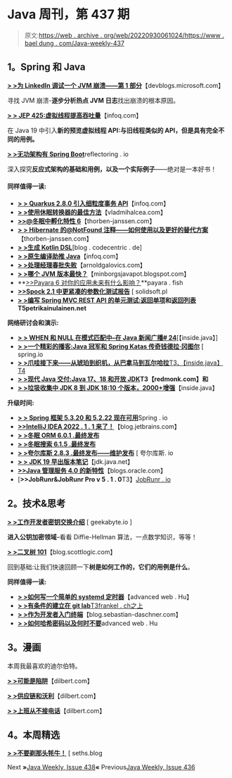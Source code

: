 # Java 周刊，第 437 期

> 原文:[https://web . archive . org/web/20220930061024/https://www . bael dung . com/Java-weekly-437](https://web.archive.org/web/20220930061024/https://www.baeldung.com/java-weekly-437)

## **1。Spring 和 Java**

[**> >为 LinkedIn 调试一个 JVM 崩溃——第 1 部分**](https://web.archive.org/web/20220523001716/https://devblogs.microsoft.com/java/debugging-a-jvm-crash-for-linkedin-part-1/)【devblogs.microsoft.com】

寻找 JVM 崩溃-**逐步分析热点 JVM 日志**找出崩溃的根本原因。

[**> > JEP 425:虚拟线程提高吞吐量**](https://web.archive.org/web/20220523001716/https://www.infoq.com/news/2022/05/virtual-threads-for-jdk19)【infoq.com】

在 Java 19 中引入**新的预览虚拟线程 API:与旧线程类似的 API，但是具有完全不同的用例。**

[**> >无功架构有 Spring Boot**](https://web.archive.org/web/20220523001716/https://reflectoring.io/reactive-architecture-with-spring-boot/)reflectoring . io

深入探究**反应式架构的基础和用例，以及一个实际例子**——绝对是一本好书！

#### **同样值得一读:**

*   [**> > Quarkus 2.8.0 引入细粒度事务 API**](https://web.archive.org/web/20220523001716/https://www.infoq.com/news/2022/05/quarkus-2-8-0)【infoq.com】
*   [**> >使用休眠转换器的最佳方法**](https://web.archive.org/web/20220523001716/https://vladmihalcea.com/hibernate-tupletransformer/)【vladmihalcea.com】
*   [**>>@冬眠中孵化特性 6**](https://web.archive.org/web/20220523001716/https://thorben-janssen.com/incubating-features-in-hibernate-6/)【thorben-janssen.com】
*   [**> > Hibernate 的@NotFound 注释——如何使用以及更好的替代方案**](https://web.archive.org/web/20220523001716/https://thorben-janssen.com/hibernates-notfound/)【thorben-janssen.com】
*   [**> >生成 Kotlin DSL**](https://web.archive.org/web/20220523001716/https://blog.codecentric.de/en/2022/05/generating-kotlin-dsls/)[blog . codecentric . de]
*   [**> >原生编译助推 Java**](https://web.archive.org/web/20220523001716/https://www.infoq.com/articles/native-compilations-boosts-java/)【infoq.com】
*   [**> >处理经理春批失败**](https://web.archive.org/web/20220523001716/https://arnoldgalovics.com/spring-batch-manager-failure/)【arnoldgalovics.com】
*   **[> >哪个 JVM 版本最快？](https://web.archive.org/web/20220523001716/https://minborgsjavapot.blogspot.com/2022/05/which-jvm-version-is-fastest.html)**【minborgsjavapot.blogspot.com】
*   **[>>Payara 6 对你的应用未来有什么影响？](https://web.archive.org/web/20220523001716/https://blog.payara.fish/move-to-payara-5-enterprise)**payara . fish
*   **[>>Spock 2.1 中更紧凑的参数化测试报告](https://web.archive.org/web/20220523001716/https://blog.solidsoft.pl/2022/04/05/more-compact-parameterized-tests-reporting-in-spock-2.1/)** [ solidsoft.pl
*   **[> >编写 Spring MVC REST API 的单元测试:返回单项](https://web.archive.org/web/20220523001716/https://www.petrikainulainen.net/programming/testing/writing-unit-tests-for-a-spring-mvc-rest-api-returning-a-single-item/)和[返回列表](https://web.archive.org/web/20220523001716/https://www.petrikainulainen.net/programming/testing/writing-unit-tests-for-a-spring-mvc-rest-api-returning-a-list/)T5petrikainulainen.net**

**网络研讨会和演示:**

*   [**> > WHEN 和 NULL 在模式匹配中–在 Java 新闻广播# 24**](https://web.archive.org/web/20220523001716/https://inside.java/2022/05/02/odl-jdk8-to-jdk18-gc/)[【inside.java】]
*   [**> >一个精彩的播客:Java 冠军和 Spring Katas 传奇钱德拉·冈图尔**](https://web.archive.org/web/20220523001716/https://spring.io/blog/2022/05/05/a-bootiful-podcast-java-champion-and-spring-katas-legend-chandra-guntur) [ spring.io
*   [**> >爪哇接下来——从琥珀到织机，从巴拿马到瓦尔哈拉**T3、【inside.java】T4](https://web.archive.org/web/20220523001716/https://inside.java/2022/05/09/java-next/)
*   **[> >现代 Java 交付:Java 17、18 和开放 JDK](https://web.archive.org/web/20220523001716/https://redmonk.com/jgovernor/2022/04/28/modern-java-delivery-java-17-18-and-open-jdk/)T3【redmonk.com】和**
*   [**> >垃圾收集中 JDK 8 到 JDK 18:10 个版本，2000+增强**](https://web.archive.org/web/20220523001716/https://inside.java/2022/05/02/odl-jdk8-to-jdk18-gc/)【inside.java】

**升级时间:**

*   [**> > Spring 框架 5.3.20 和 5.2.22 现在可用**](https://web.archive.org/web/20220523001716/https://spring.io/blog/2022/05/11/spring-framework-5-3-20-and-5-2-22-available-now)Spring . io
*   [**>>IntelliJ IDEA 2022 . 1 . 1 来了！**](https://web.archive.org/web/20220523001716/https://blog.jetbrains.com/idea/2022/05/intellij-idea-2022-1-1/)【blog.jetbrains.com】
*   [**> >冬眠 ORM 6.0.1 .最终发布**](https://web.archive.org/web/20220523001716/https://in.relation.to/2022/05/06/hibernate-orm-601-final/)
*   [**> >冬眠搜索 6.1.5 .最终发布**](https://web.archive.org/web/20220523001716/https://in.relation.to/2022/05/11/hibernate-search-6-1-5-Final/)
*   [**> >夸尔库斯 2.8.3 .最终发布——维护发布**](https://web.archive.org/web/20220523001716/https://quarkus.io/blog/quarkus-2-8-3-final-released/) [ 夸尔库斯. io
*   [**> > JDK 19 早出版本笔记**](https://web.archive.org/web/20220523001716/https://jdk.java.net/19/release-notes)【jdk.java.net】
*   [**>>Java 管理服务 4.0 的新特性**](https://web.archive.org/web/20220523001716/https://blogs.oracle.com/java/post/jms-4-news)【blogs.oracle.com】
*   [**>>JobRunr&JobRunr Pro v 5 . 1 . 0**T3】[JobRunr . io](https://web.archive.org/web/20220523001716/https://www.jobrunr.io/en/blog/2022-05-06-jobrunr-v5.1.0/)

## **2。技术&思考**

[**> >工作开发者密钥交换介绍**](https://web.archive.org/web/20220523001716/https://www.geekabyte.io/2022/05/introduction-to-key-exchange-for.html) [ geekabyte.io ]

**进入公钥加密领域**–看看 Diffie-Hellman 算法，一点数学知识，等等！

[**> >二叉树 101**](https://web.archive.org/web/20220523001716/https://blog.scottlogic.com/2022/05/05/binary-trees-101.html)【blog.scottlogic.com】

回到基础:让我们快速回顾一下**树是如何工作的，它们的用例是什么**。

**同样值得一读:**

*   [**> >如何写一个简单的 systemd 定时器**](https://web.archive.org/web/20220523001716/https://advancedweb.hu/how-to-write-a-simple-systemd-timer/)【advanced web . Hu】
*   [**> >有条件的建立在 git lab**T3frankel . ch之上](https://web.archive.org/web/20220523001716/https://blog.frankel.ch/conditional-build-gitlab/)
*   [**> >作为开发者入门终端**](https://web.archive.org/web/20220523001716/https://blog.sebastian-daschner.com/entries/getting-started-terminal)【blog.sebastian-daschner.com】
*   [**> >如何哈希密码以及何时不要**](https://web.archive.org/web/20220523001716/https://advancedweb.hu/how-to-hash-passwords-and-when-not-to/)advanced web . Hu

## **3。漫画**

本周我最喜欢的迪尔伯特。

[**> >可能是陷阱**](https://web.archive.org/web/20220523001716/https://dilbert.com/strip/2022-05-11)【dilbert.com】

[**> >供应链和沃利**](https://web.archive.org/web/20220523001716/https://dilbert.com/strip/2022-05-09)【dilbert.com】

[**> >上班从不接电话**](https://web.archive.org/web/20220523001716/https://dilbert.com/strip/2022-05-07)【dilbert.com】

## **4。本周精选**

**[> >不要剃那头牦牛！](https://web.archive.org/web/20220523001716/https://seths.blog/2005/03/dont_shave_that/)** [ seths.blog

Next **»**[Java Weekly, Issue 438](/web/20220523001716/https://www.baeldung.com/java-weekly-438)**«** Previous[Java Weekly, Issue 436](/web/20220523001716/https://www.baeldung.com/java-weekly-436)